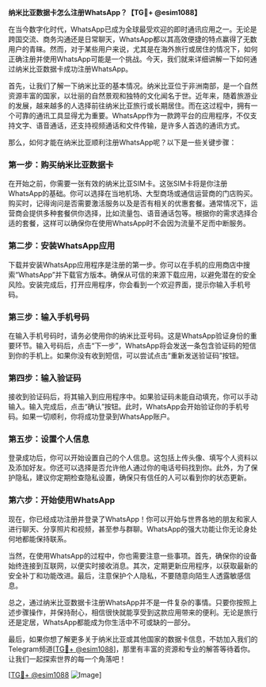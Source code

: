 **纳米比亚数据卡怎么注册WhatsApp？【TG💪+ @esim1088】**

在当今数字化时代，WhatsApp已成为全球最受欢迎的即时通讯应用之一。无论是跨国交流、商务沟通还是日常聊天，WhatsApp都以其高效便捷的特点赢得了无数用户的青睐。然而，对于某些用户来说，尤其是在海外旅行或居住的情况下，如何正确注册并使用WhatsApp可能是一个挑战。今天，我们就来详细讲解一下如何通过纳米比亚数据卡成功注册WhatsApp。

首先，让我们了解一下纳米比亚的基本情况。纳米比亚位于非洲南部，是一个自然资源丰富的国家，以壮丽的自然景观和独特的文化闻名于世。近年来，随着旅游业的发展，越来越多的人选择前往纳米比亚旅行或长期居住。而在这过程中，拥有一个可靠的通讯工具显得尤为重要。WhatsApp作为一款跨平台的应用程序，不仅支持文字、语音通话，还支持视频通话和文件传输，是许多人首选的通讯方式。

那么，如何才能在纳米比亚顺利注册WhatsApp呢？以下是一些关键步骤：

### 第一步：购买纳米比亚数据卡

在开始之前，你需要一张有效的纳米比亚SIM卡。这张SIM卡将是你注册WhatsApp的基础。你可以选择在当地机场、大型商场或通信运营商的门店购买。购买时，记得询问是否需要激活服务以及是否有相关的优惠套餐。通常情况下，运营商会提供多种套餐供你选择，比如流量包、语音通话包等。根据你的需求选择合适的套餐，这样可以确保你在使用WhatsApp时不会因为流量不足而中断服务。

### 第二步：安装WhatsApp应用

下载并安装WhatsApp应用程序是注册的第一步。你可以在手机的应用商店中搜索“WhatsApp”并下载官方版本。确保从可信的来源下载应用，以避免潜在的安全风险。安装完成后，打开应用程序，你会看到一个欢迎界面，提示你输入手机号码。

### 第三步：输入手机号码

在输入手机号码时，请务必使用你的纳米比亚号码。这是WhatsApp验证身份的重要环节。输入号码后，点击“下一步”，WhatsApp将会发送一条包含验证码的短信到你的手机上。如果你没有收到短信，可以尝试点击“重新发送验证码”按钮。

### 第四步：输入验证码

接收到验证码后，将其输入到应用程序中。如果验证码未能自动填充，你可以手动输入。输入完成后，点击“确认”按钮。此时，WhatsApp会开始验证你的手机号码。如果一切顺利，你将成功登录到WhatsApp账户。

### 第五步：设置个人信息

登录成功后，你可以开始设置自己的个人信息。这包括上传头像、填写个人资料以及添加好友。你还可以选择是否允许他人通过你的电话号码找到你。此外，为了保护隐私，建议你定期检查隐私设置，确保只有信任的人可以看到你的状态更新。

### 第六步：开始使用WhatsApp

现在，你已经成功注册并登录了WhatsApp！你可以开始与世界各地的朋友和家人进行聊天、分享照片和视频，甚至参与群聊。WhatsApp的强大功能让你无论身处何地都能保持联系。

当然，在使用WhatsApp的过程中，你也需要注意一些事项。首先，确保你的设备始终连接到互联网，以便实时接收消息。其次，定期更新应用程序，以获取最新的安全补丁和功能改进。最后，注意保护个人隐私，不要随意向陌生人透露敏感信息。

总之，通过纳米比亚数据卡注册WhatsApp并不是一件复杂的事情。只要你按照上述步骤操作，并保持耐心，相信很快就能享受到这款应用带来的便利。无论是旅行还是定居，WhatsApp都能成为你生活中不可或缺的一部分。

最后，如果你想了解更多关于纳米比亚或其他国家的数据卡信息，不妨加入我们的Telegram频道[[TG💪+ @esim1088](https://t.me/s/esim1088)]，那里有丰富的资源和专业的解答等待着你。让我们一起探索世界的每一个角落吧！

[[TG💪+ @esim1088](https://t.me/s/esim1088) ![Image](https://i.postimg.cc/4NQfJmqS/Snipaste-2025-05-13-00-14-12.png)]